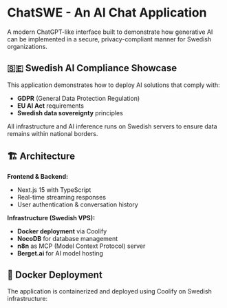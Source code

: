 # ChatSWE - An AI Chat Application

A modern ChatGPT-like interface built to demonstrate how generative AI can be implemented in a secure, privacy-compliant manner for Swedish organizations.

## 🇸🇪 Swedish AI Compliance Showcase

This application demonstrates how to deploy AI solutions that comply with:
- **GDPR** (General Data Protection Regulation)
- **EU AI Act** requirements
- **Swedish data sovereignty** principles

All infrastructure and AI inference runs on Swedish servers to ensure data remains within national borders.

## 🏗️ Architecture

**Frontend & Backend:**
- Next.js 15 with TypeScript
- Real-time streaming responses
- User authentication & conversation history

**Infrastructure (Swedish VPS):**
- **Docker deployment** via Coolify
- **NocoDB** for database management  
- **n8n** as MCP (Model Context Protocol) server
- **Berget.ai** for AI model hosting


## 🐳 Docker Deployment
The application is containerized and deployed using Coolify on Swedish infrastructure:

